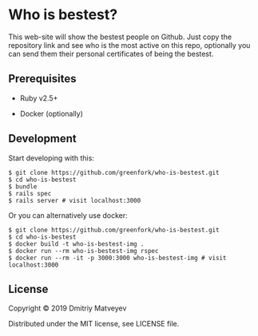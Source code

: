 # Who is bestest?

This web-site will show the bestest people on Github. Just copy the
repository link and see who is the most active on this repo, optionally
you can send them their personal certificates of being the bestest.

## Prerequisites

* Ruby v2.5+

* Docker (optionally)

## Development
Start developing with this:

``` shell
$ git clone https://github.com/greenfork/who-is-bestest.git
$ cd who-is-bestest
$ bundle
$ rails spec
$ rails server # visit localhost:3000
```

Or you can alternatively use docker:

``` shell
$ git clone https://github.com/greenfork/who-is-bestest.git
$ cd who-is-bestest
$ docker build -t who-is-bestest-img .
$ docker run --rm who-is-bestest-img rspec
$ docker run --rm -it -p 3000:3000 who-is-bestest-img # visit localhost:3000
```

## License

Copyright © 2019 Dmitriy Matveyev

Distributed under the MIT license, see LICENSE file.
